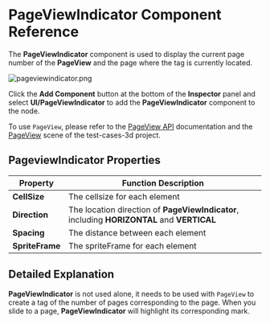# PageViewIndicator Component Reference

The __PageViewIndicator__ component is used to display the current page number of the __PageView__ and the page where the tag is currently located.

![pageviewindicator.png](./pageviewindicator/pageviewindicator.png)

Click the __Add Component__ button at the bottom of the __Inspector__ panel and select __UI/PageViewIndicator__ to add the __PageViewIndicator__ component to the node.

To use `PageView`, please refer to the [PageView API](__APIDOC__/en/#/docs/3.4/en/ui/Class/PageViewIndicator) documentation and the [PageView](https://github.com/cocos/cocos-test-projects/tree/v3.4/assets/cases/ui/15.pageview) scene of the test-cases-3d project.

## PageviewIndicator Properties

| Property | Function Description |
| ----------- | ----------- |
| **CellSize**    | The cellsize for each element |
| **Direction**   | The location direction of __PageViewIndicator__, including __HORIZONTAL__ and __VERTICAL__ |
| **Spacing**     | The distance between each element |
| **SpriteFrame** | The spriteFrame for each element |

## Detailed Explanation

__PageViewIndicator__ is not used alone, it needs to be used with `PageView` to create a tag of the number of pages corresponding to the page. When you slide to a page, __PageViewIndicator__ will highlight its corresponding mark.

